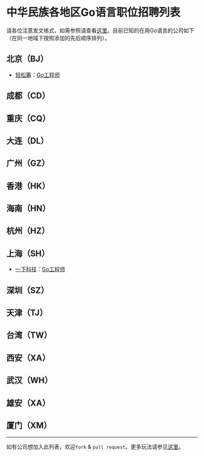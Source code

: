 # 中华民族各地区Go语言职位招聘列表


请各位注意发文格式，如需参照请查看[这里](https://github.com/GoHackers/jobs/blob/master/recruit_template.md)。目前已知的在用Go语言的公司如下（在同一地域下按照添加的先后顺序排列）。

## 北京（BJ）
- [轻松筹](https://www.qschou.com)：[Go工程师](https://github.com/GoHackers/jobs/issues/2)

## 成都（CD）

## 重庆（CQ）

## 大连（DL）

## 广州（GZ）

## 香港（HK）

## 海南（HN）

## 杭州（HZ）

## 上海（SH）
- [一下科技](http://www.yixia.com/)：[Go工程师](https://github.com/GoHackers/jobs/issues/3)

## 深圳（SZ）

## 天津（TJ）

## 台湾（TW）

## 西安（XA）

## 武汉（WH）

## 雄安（XA）

## 厦门（XM）

---------------

如有公司想加入此列表，欢迎`fork` & `pull request`。更多玩法请参见[这里](https://github.com/GoHackers/jobs/blob/master/how_to_play.md)。

